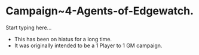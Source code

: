 # Campaign~4-Agents-of-Edgewatch.

Start typing here...

- This has been on hiatus for a long time.
- It was originally intended to be a 1 Player to 1 GM campaign.
